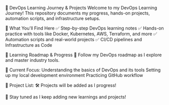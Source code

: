 🚀 DevOps Learning Journey & Projects
Welcome to my DevOps Learning Journey! This repository documents my progress, hands-on projects, automation scripts, and infrastructure setups.

📌 What You'll Find Here
✅ Step-by-step DevOps learning notes
✅ Hands-on practice with tools like Docker, Kubernetes, AWS, Terraform, and more
✅ Automation scripts and real-world projects
✅ CI/CD pipelines and Infrastructure as Code

📅 Learning Roadmap & Progress
📖 Follow my DevOps roadmap as I explore and master industry tools.

🎯 Current Focus:
Understanding the basics of DevOps and its tools
Setting up my local development environment
Practicing GitHub workflow

📂 Project List:
🛠️ Projects will be added as I progress!

📢 Stay tuned as I keep adding new learnings and projects!


